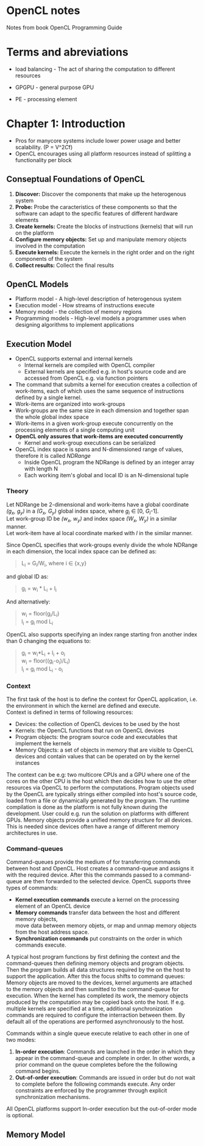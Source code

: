 # OpenCL notes

Notes from book OpenCL Programming Guide

# Terms and abreviations
- load balancing - The act of sharing the computation to different resources


- GPGPU - general purpose GPU
- PE - processing element

# Chapter 1: Introduction
- Pros for manycore systems include lower power usage and better scalability. (P = V^2*C*f)
- OpenCL encourages using all platform resources instead of splitting a functionality per block

## Conseptual Foundations of OpenCL
1. **Discover:** Discover the components that make up the heterogenous system
2. **Probe:** Probe the caracteristics of these components so that the software can adapt to the specific features of different hardware elements
3. **Create kernels:** Create the blocks of instructions (kernels) that will run on the platform
4. **Configure memory objects:** Set up and manipulate memory objects involved in the computation
5. **Execute kernels:** Execute the kernels in the right order and on the right components of the system
6. **Collect results:** Collect the final results

## OpenCL Models
- Platform model - A high-level description of heterogenous system
- Execution model - How streams of instructions execute
- Memory model - the collection of memory regions
- Programming models - High-level models a programmer uses when designing algorithms to implement applications

## Execution Model
- OpenCL supports external and internal kernels
  - Internal kernels are compiled with OpenCL compiler
  - External kernels are specified e.g. in host's source code and are accessed from OpenCL e.g. via function pointers
- The command that submits a kernel for execution creates a collection of work-items, each of which uses the same sequence of instructions defined
  by a single kernel.
- Work-items are organized into work-groups
- Work-groups are the same size in each dimension and together span the whole global index space
- Work-items in a given work-group execute concurrently on the processing elements of a single computing unit
- **OpenCL only assures that work-items are executed concurrently**
   - Kernel and work-group executions can be serialized
- OpenCL index space is spans and N-dimensioned range of values, therefore it is called *NDRange*
  - Inside OpenCL program the NDRange is defined by an integer array with length N
  - Each working item's global and local ID is an N-dimensional tuple

### Theory

Let NDRange be 2-dimensional and work-items have a global coordinate *(g<sub>x</sub>, g<sub>y</sub>)* in a *(G<sub>x</sub>, G<sub>y</sub>)* 
global index space, where *g<sub>i</sub>* &#8712; [0, *G<sub>i</sub>*-1].  
Let work-group ID be *(w<sub>x</sub>, w<sub>y</sub>)* and index space *(W<sub>x</sub>, W<sub>y</sub>)* in a similar manner.  
Let work-item have al local coordinate marked with *l* in the similar manner.

Since OpenCL specifies that work-groups evenly divide the whole NDRange in each dimension, the local index space can be defined as:  
> L<sub>i</sub> = G<sub>i</sub>/W<sub>i</sub>, where i &#8712; {x,y}  

and global ID as:  
> g<sub>i</sub> = w<sub>i</sub> * L<sub>i</sub> + l<sub>i</sub>

And alternatively:
> w<sub>i</sub> = floor(g<sub>i</sub>/L<sub>i</sub>)  
> l<sub>i</sub> = g<sub>i</sub> mod L<sub>i</sub>

OpenCL also supports specifying an index range starting fron another index than 0 changing the equations to:
> g<sub>i</sub> = w<sub>i</sub>*L<sub>i</sub> + l<sub>i</sub> + o<sub>i</sub>  
> w<sub>i</sub> = floor((g<sub>i</sub>-o<sub>i</sub>)/L<sub>i</sub>)  
> l<sub>i</sub> = g<sub>i</sub> mod L<sub>i</sub> - o<sub>i</sub>  

### Context
The first task of the host is to define the context for OpenCL application, i.e. the environment in which the kernel are defined and execute.  
Context is defined in terms of following resources:
- Devices: the collection of OpenCL devices to be used by the host
- Kernels: the OpenCL functions that run on OpenCL devices
- Program objects: the program source code and executables that implement the kernels
- Memory Objects: a set of objects in memory that are visible to OpenCL devices and contain values that can be operated on by the kernel instances

The context can be e.g: two multicore CPUs and a GPU where one of the cores on the other CPU is the host which then decides how to use
the other resources via OpenCL to perform the computations. Program objects used by the OpenCL are typically strings either compiled into
host's source code, loaded from a file or dynamically generated by the program. The runtime compilation is done as the platform is not fully
known during the development. User could e.g. run the solution on platforms with different GPUs. Memory objects provide a unified memory structure
for all devices. This is needed since devices often have a range of different memory architectures in use.

### Command-queues

Command-queues provide the medium of for transferring commands between host and OpenCL. Host creates a command-queue and 
assigns it with the required device. After this the commands passed to a command-queue are then forwarded to the selected
device. OpenCL supports three types of commands:
- **Kernel execution commands** execute a kernel on the processing element of an OpenCL device
- **Memory commands** transfer data between the host and different memory objects,  
move data between memory objets, or map and unmap memory objects from the host address space.
- **Synchronization commands** put constraints on the order in which commands execute.

A typical host program functions by first defining the context and the command-queues then defining memory objects and program objects.
Then the program builds all data structures required by the on the host to support the application. After this the focus shifts to command
queues: Memory objects are moved to the devices, kernel arguments are attached to the memory objects and then sumitted to the command-queue for execution.
When the kernel has completed its work, the memory objects produced by the computation may be copied back onto the host. If e.g. multiple kernels
are specified at a time, additional synchronization commands are required to configure the interraction between them. By default all of the
operations are performed asynchronously to the host.

Commands within a single queue execute relative to each other in one of two modes:
1. **In-order execution**: Commands are launched in the order in which they appear in the command-queue and complete in order. In other
words, a prior command on the queue completes before the the following command begins.
2. **Out-of-order execution**: Commands are issued in order but do not wait to complete before the following commands execute. Any order constraints
are enforced by the programmer through explicit synchronization mechanisms.

All OpenCL platforms support In-order execution but the out-of-order mode is optional.

## Memory Model
